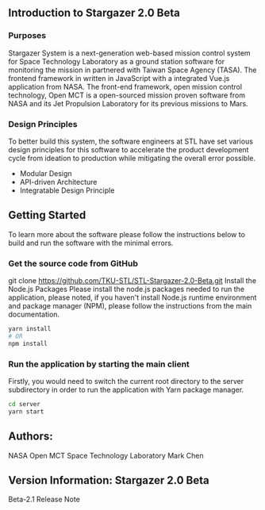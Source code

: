 ## Introduction to Stargazer 2.0 Beta
### Purposes
Stargazer System is a next-generation web-based mission control system for Space Technology Laboratory as a ground station software for monitoring the mission in partnered with Taiwan Space Agency (TASA). The frontend framework in written in JavaScript with a integrated Vue.js application from NASA. The front-end framework, open mission control technology, Open MCT is a open-sourced mission proven software from NASA and its Jet Propulsion Laboratory for its previous missions to Mars.

### Design Principles
To better build this system, the software engineers at STL have set various design principles for this software to accelerate the product development cycle from ideation to production while mitigating the overall error possible.

- Modular Design
- API-driven Architecture
- Integratable Design Principle

## Getting Started
To learn more about the software please follow the instructions below to build and run the software with the minimal errors.

### Get the source code from GitHub
git clone https://github.com/TKU-STL/STL-Stargazer-2.0-Beta.git
Install the Node.js Packages
Please install the node.js packages needed to run the application, please noted, if you haven't install Node.js runtime environment and package manager (NPM), please follow the instructions from the main documentation.
```bash
yarn install 
# OR
npm install
```

### Run the application by starting the main client
Firstly, you would need to switch the current root directory to the server subdirectory in order to run the application with Yarn package manager.
```bash
cd server
yarn start
```
## Authors:
NASA Open MCT
Space Technology Laboratory
Mark Chen

## Version Information: Stargazer 2.0 Beta
Beta-2.1 Release Note